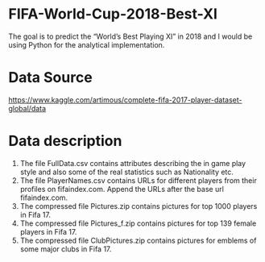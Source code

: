 # FIFA-World-Cup-2018-Best-XI
The goal is to predict the “World’s Best Playing XI” in 2018 and I would be using Python for the analytical implementation.

# Data Source

https://www.kaggle.com/artimous/complete-fifa-2017-player-dataset-global/data

# Data description

1. The file FullData.csv contains attributes describing the in game play style and also some of the real statistics such as Nationality etc.
2. The file PlayerNames.csv contains URLs for different players from their profiles on fifaindex.com. Append the URLs after the base url fifaindex.com.
3. The compressed file Pictures.zip contains pictures for top 1000 players in Fifa 17.
4. The compressed file Pictures_f.zip contains pictures for top 139 female players in Fifa 17.
5. The compressed file ClubPictures.zip contains pictures for emblems of some major clubs in Fifa 17.
